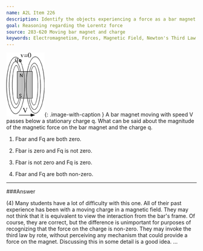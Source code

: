 ```yaml
---
name: A2L Item 226
description: Identify the objects experiencing a force as a bar magnet moves past a point charge.
goal: Reasoning regarding the Lorentz force
source: 283-620 Moving bar magnet and charge
keywords: Electromagnetism, Forces, Magnetic Field, Newton's Third Law
---
```


![Item226_fig1.gif](../images/Item226_fig1.gif){: .image-with-caption } A bar
magnet moving with speed V passes below a stationary charge q.  What can
be said about the magnitude of the magnetic force on the bar magnet and
the charge q.

1. Fbar and Fq are both zero.

2. Fbar is zero and Fq is not zero.

3. Fbar is not zero and Fq is zero.

4. Fbar and Fq are both non-zero.




<hr/>

###Answer

(4) Many students have a lot of difficulty with this one. All of their
past experience has been with a moving charge in a magnetic field. They
may not think that it is equivalent to view the interaction from the
bar's frame. Of course, they are correct, but the difference is
unimportant for purposes of recognizing that the force on the charge is
non-zero. They may invoke the third law by rote, without perceiving any
mechanism that could provide a force on the magnet. Discussing this in
some detail is a good idea. 
...
